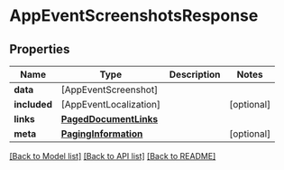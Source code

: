 # AppEventScreenshotsResponse

## Properties
Name | Type | Description | Notes
------------ | ------------- | ------------- | -------------
**data** | [AppEventScreenshot] |  | 
**included** | [AppEventLocalization] |  | [optional] 
**links** | [**PagedDocumentLinks**](PagedDocumentLinks.md) |  | 
**meta** | [**PagingInformation**](PagingInformation.md) |  | [optional] 

[[Back to Model list]](../README.md#documentation-for-models) [[Back to API list]](../README.md#documentation-for-api-endpoints) [[Back to README]](../README.md)


